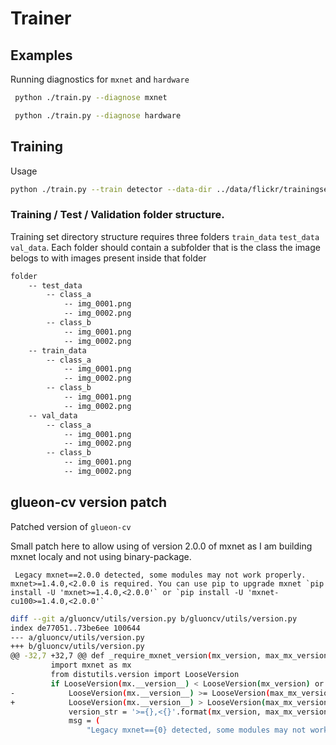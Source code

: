 # Trainer

## Examples

Running diagnostics for `mxnet` and `hardware`

```bash
 python ./train.py --diagnose mxnet

```

```bash
 python ./train.py --diagnose hardware
```

## Training

Usage

```bash
python ./train.py --train detector --data-dir ../data/flickr/trainingset
```

### Training / Test / Validation folder structure.

Training set directory structure requires three folders `train_data` `test_data` `val_data`.
Each folder should contain a subfolder that is the class the image belogs to with images present inside that folder

```bash
folder
    -- test_data
        -- class_a
            -- img_0001.png
            -- img_0002.png
        -- class_b
            -- img_0001.png
            -- img_0002.png
    -- train_data
        -- class_a
            -- img_0001.png
            -- img_0002.png
        -- class_b
            -- img_0001.png
            -- img_0002.png
    -- val_data
        -- class_a
            -- img_0001.png
            -- img_0002.png
        -- class_b
            -- img_0001.png
            -- img_0002.png
```

## glueon-cv version patch

Patched version of `glueon-cv`

Small patch here to allow using of version 2.0.0 of mxnet as I am building mxnet localy and not using binary-package.

```text
 Legacy mxnet==2.0.0 detected, some modules may not work properly. mxnet>=1.4.0,<2.0.0 is required. You can use pip to upgrade mxnet `pip install -U 'mxnet>=1.4.0,<2.0.0'` or `pip install -U 'mxnet-cu100>=1.4.0,<2.0.0'` 
```


```bash
diff --git a/gluoncv/utils/version.py b/gluoncv/utils/version.py
index de77051..73be6ee 100644
--- a/gluoncv/utils/version.py
+++ b/gluoncv/utils/version.py
@@ -32,7 +32,7 @@ def _require_mxnet_version(mx_version, max_mx_version='2.0.0'):
         import mxnet as mx
         from distutils.version import LooseVersion
         if LooseVersion(mx.__version__) < LooseVersion(mx_version) or \
-            LooseVersion(mx.__version__) >= LooseVersion(max_mx_version):
+            LooseVersion(mx.__version__) > LooseVersion(max_mx_version):
             version_str = '>={},<{}'.format(mx_version, max_mx_version)
             msg = (
                 "Legacy mxnet=={0} detected, some modules may not work properly. "

```

